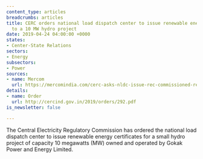 ```yaml
---
content_type: articles
breadcrumbs: articles
title: CERC orders national load dispatch center to issue renewable energy certificates
  to a 10 MW hydro project
date: 2019-04-24 04:00:00 +0000
states:
- Center-State Relations
sectors:
- Energy
subsectors:
- Power
sources:
- name: Mercom
  url: https://mercomindia.com/cerc-asks-nldc-issue-rec-commissioned-renewable-projects/
details:
- name: Order
  url: http://cercind.gov.in/2019/orders/292.pdf
is_newsletter: false

---
```

The Central Electricity Regulatory Commission has ordered the national load dispatch center to issue renewable energy certificates for a small hydro project of capacity 10 megawatts (MW) owned and operated by Gokak Power and Energy Limited.
